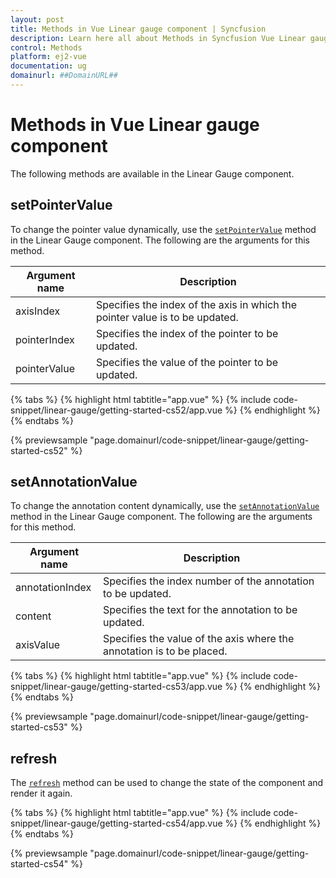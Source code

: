 ```yaml
---
layout: post
title: Methods in Vue Linear gauge component | Syncfusion
description: Learn here all about Methods in Syncfusion Vue Linear gauge component of Syncfusion Essential JS 2 and more.
control: Methods 
platform: ej2-vue
documentation: ug
domainurl: ##DomainURL##
---
```

# Methods in Vue Linear gauge component

The following methods are available in the Linear Gauge component.

## setPointerValue

To change the pointer value dynamically, use the [`setPointerValue`](https://ej2.syncfusion.com/vue/documentation/api/linear-gauge#setpointervalue) method in the Linear Gauge component. The following are the arguments for this method.

|   Argument name      |   Description                            |
|----------------------| -----------------------------------------|
|     axisIndex        |    Specifies the index of the axis in which the pointer value is to be updated.|
|     pointerIndex     |    Specifies the index of the pointer to be updated.           |
|     pointerValue     |    Specifies the value of the pointer to be updated.           |

{% tabs %}
{% highlight html tabtitle="app.vue" %}
{% include code-snippet/linear-gauge/getting-started-cs52/app.vue %}
{% endhighlight %}
{% endtabs %}
        
{% previewsample "page.domainurl/code-snippet/linear-gauge/getting-started-cs52" %}

## setAnnotationValue

To change the annotation content dynamically, use the [`setAnnotationValue`](https://ej2.syncfusion.com/vue/documentation/api/linear-gauge#setannotationvalue) method in the Linear Gauge component. The following are the arguments for this method.

|   Argument name      |   Description                            |
|----------------------| -----------------------------------------|
|     annotationIndex  |    Specifies the index number of the annotation to be updated. |
|     content          |    Specifies the text for the annotation to be updated.        |
|     axisValue        |    Specifies the value of the axis where the annotation is to be placed.|

{% tabs %}
{% highlight html tabtitle="app.vue" %}
{% include code-snippet/linear-gauge/getting-started-cs53/app.vue %}
{% endhighlight %}
{% endtabs %}
        
{% previewsample "page.domainurl/code-snippet/linear-gauge/getting-started-cs53" %}

## refresh

The [`refresh`](https://ej2.syncfusion.com/vue/documentation/api/linear-gauge#refresh) method can be used to change the state of the component and render it again.

{% tabs %}
{% highlight html tabtitle="app.vue" %}
{% include code-snippet/linear-gauge/getting-started-cs54/app.vue %}
{% endhighlight %}
{% endtabs %}
        
{% previewsample "page.domainurl/code-snippet/linear-gauge/getting-started-cs54" %}